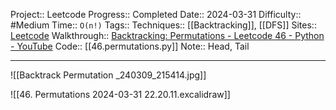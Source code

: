 Project:: Leetcode
Progress:: Completed
Date:: 2024-03-31
Difficulty:: #Medium 
Time:: `O(n!)`
Tags:: 
Techniques:: [[Backtracking]], [[DFS]]
Sites:: [Leetcode](https://leetcode.com/problems/permutations/description/)
Walkthrough:: [Backtracking: Permutations - Leetcode 46 - Python - YouTube](www.youtube.com/watch?v=s7AvT7cGdSo)
Code:: [[46.permutations.py]]
Note:: Head, Tail

---
![[Backtrack  Permutation _240309_215414.jpg]]

![[46. Permutations 2024-03-31 22.20.11.excalidraw]]